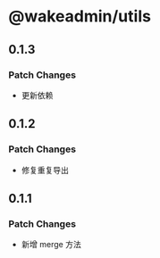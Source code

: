 # @wakeadmin/utils

## 0.1.3

### Patch Changes

- 更新依赖

## 0.1.2

### Patch Changes

- 修复重复导出

## 0.1.1

### Patch Changes

- 新增 merge 方法
